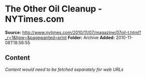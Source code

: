 # The Other Oil Cleanup - NYTimes.com

**Source:** http://www.nytimes.com/2010/11/07/magazine/07oil-t.html?_r=1&hpw=&pagewanted=print
**Folder:** Archive
**Added:** 2010-11-08T18:56:55




## Content
*Content would need to be fetched separately for web URLs*

